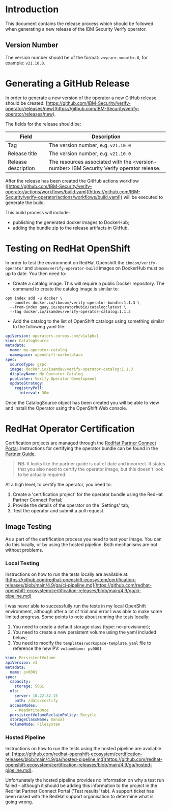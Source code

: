 # Introduction

This document contains the release process which should be followed when generating a new release of the IBM Security Verify operator.

## Version Number

The version number should be of the format: `v<year>.<month>.0`, for example: `v21.10.0`.


# Generating a GitHub Release

In order to generate a new version of the operator a new GitHub release should be created: [https://github.com/IBM-Security/verify-operator/releases/new](https://github.com/IBM-Security/verify-operator/releases/new). 

The fields for the release should be:

|Field|Description
|-----|----------- 
|Tag | The version number, e.g. `v21.10.0`
|Release title | The version number, e.g. `v21.10.0`
|Release description | The resources associated with the \<version\-number> IBM Security Verify operator release.

After the release has been created the GitHub actions workflow ([https://github.com/IBM-Security/verify-operator/actions/workflows/build.yaml](https://github.com/IBM-Security/verify-operator/actions/workflows/build.yaml)) will be executed to generate the build.  

This build process will include:

* publishing the generated docker images to DockerHub;
* adding the bundle zip to the release artifacts in GitHub.

# Testing on RedHat OpenShift

In order to test the environment on RedHat Openshift the `ibmcom/verify-operator` and `ibmcom/verify-operator-build` images on DockerHub must be up to date.  You then need to:

* Create a catalog image.  This will require a public Docker repository.  The command to create the catalog image is similar to: 

```shell
opm index add -u docker \
  --bundles docker.io/ibmcom/verify-operator-bundle:1.1.3 \
  --from-index quay.io/operatorhubio/catalog:latest \
  --tag docker.io/isamdev/verify-operator-catalog:1.1.3
```

* Add the catalog to the list of OpenShift catalogs using something similar to the following yaml file:

```yaml
apiVersion: operators.coreos.com/v1alpha1
kind: CatalogSource
metadata:
  name: my-operator-catalog
  namespace: openshift-marketplace 
spec:
  sourceType: grpc
  image: docker.io/isamdev/verify-operator-catalog:1.1.3
  displayName: My Operator Catalog
  publisher: Verify Operator Development
  updateStrategy:
    registryPoll: 
      interval: 30m
```
Once the CatalogSource object has been created you will be able to view and install the Operator using the OpenShift Web console.

# RedHat Operator Certification

Certification projects are managed through the [RedHat Partner Connect Portal](https://connect.redhat.com/manage/projects).  Instructions for certifying the operator bundle can be found in the [Partner Guide](https://redhat-connect.gitbook.io/partner-guide-for-red-hat-openshift-and-container/certify-your-operator/certify-your-operator-bundle-image).

> NB: It looks like the partner guide is out of date and incorrect.  It states that you also need to certify the operator image, but this doesn't look to be actually required.

At a high level, to certify the operator, you need to:

1. Create a 'certification project' for the operator bundle using the RedHat Partner Connect Portal;
2. Provide the details of the operator on the 'Settings' tab;
3. Test the operator and submit a pull request.

## Image Testing

As a part of the certification process you need to test your image.  You can do this locally, or by using the hosted pipeline.  Both mechanisms are not without problems.  

### Local Testing

Instructions on how to run the tests locally are available at: [https://github.com/redhat-openshift-ecosystem/certification-releases/blob/main/4.9/ga/ci-pipeline.md](https://github.com/redhat-openshift-ecosystem/certification-releases/blob/main/4.9/ga/ci-pipeline.md)

I was never able to successfully run the tests in my local OpenShift environment, although after a lot of trial and error I was able to make some limited progress. Some points to note about running the tests locally:

1. You need to create a default storage class (type: no-provisioner);
2. You need to create a new persistent volume using the yaml included below;
3. You need to modify the `templates/workspace-template.yaml` file to reference the new PV: `volumeName: pv0001`

```yaml
kind: PersistentVolume
apiVersion: v1
metadata:
  name: pv0001
spec:
  capacity:
    storage: 50Gi
  nfs:
    server: 10.22.82.15
    path: /data/certify
  accessModes:
    - ReadWriteOnce
  persistentVolumeReclaimPolicy: Recycle
  storageClassName: manual
  volumeMode: Filesystem
```

### Hosted Pipeline

Instructions on how to run the tests using the hosted pipeline are available at: [https://github.com/redhat-openshift-ecosystem/certification-releases/blob/main/4.9/ga/hosted-pipeline.md](https://github.com/redhat-openshift-ecosystem/certification-releases/blob/main/4.9/ga/hosted-pipeline.md).  

Unfortunately the hosted pipeline provides no information on why a test run failed - although it should be adding this information to the project in the RedHat Partner Connect Portal ('Test results' tab).  A support ticket has been raised with the RedHat support organisation to determine what is going wrong.
